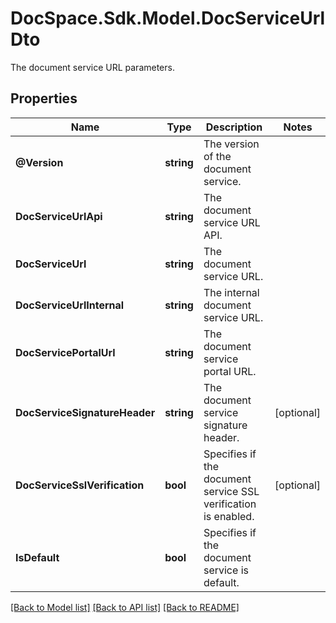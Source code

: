 # DocSpace.Sdk.Model.DocServiceUrlDto
The document service URL parameters.

## Properties

Name | Type | Description | Notes
------------ | ------------- | ------------- | -------------
**@Version** | **string** | The version of the document service. | 
**DocServiceUrlApi** | **string** | The document service URL API. | 
**DocServiceUrl** | **string** | The document service URL. | 
**DocServiceUrlInternal** | **string** | The internal document service URL. | 
**DocServicePortalUrl** | **string** | The document service portal URL. | 
**DocServiceSignatureHeader** | **string** | The document service signature header. | [optional] 
**DocServiceSslVerification** | **bool** | Specifies if the document service SSL verification is enabled. | [optional] 
**IsDefault** | **bool** | Specifies if the document service is default. | 

[[Back to Model list]](../README.md#documentation-for-models) [[Back to API list]](../README.md#documentation-for-api-endpoints) [[Back to README]](../README.md)

